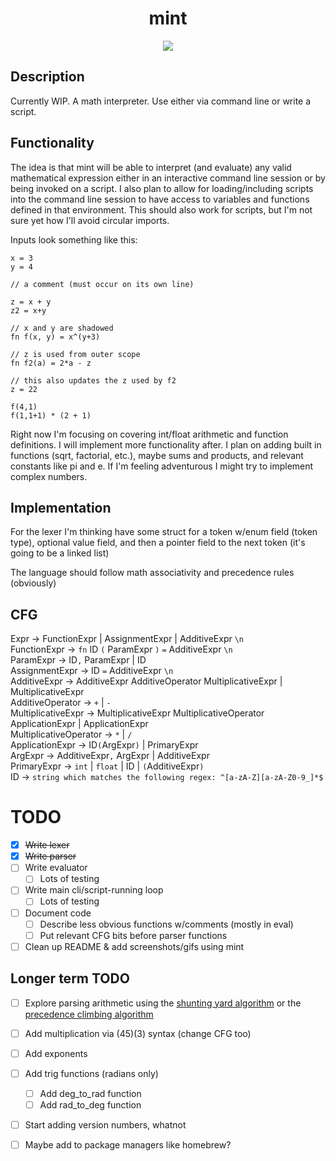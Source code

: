 <h1 align="center"> mint </h1>

<p align="center">
    <img src="https://github.com/Eric-McKinney/mint/actions/workflows/build.yml/badge.svg">
</p>

## Description

Currently WIP. A math interpreter. Use either via command line or write a script.

## Functionality

The idea is that mint will be able to interpret (and evaluate) any valid mathematical expression either in an
interactive command line session or by being invoked on a script. I also plan to allow for loading/including scripts
into the command line session to have access to variables and functions defined in that environment. This should also
work for scripts, but I'm not sure yet how I'll avoid circular imports.

Inputs look something like this:

```
x = 3
y = 4

// a comment (must occur on its own line)

z = x + y
z2 = x+y

// x and y are shadowed
fn f(x, y) = x^(y+3)

// z is used from outer scope
fn f2(a) = 2*a - z

// this also updates the z used by f2
z = 22

f(4,1)
f(1,1+1) * (2 + 1)
```

Right now I'm focusing on covering int/float arithmetic and function definitions. I will implement more functionality
after. I plan on adding built in functions (sqrt, factorial, etc.), maybe sums and products, and relevant constants
like pi and e. If I'm feeling adventurous I might try to implement complex numbers.

## Implementation

For the lexer I'm thinking have some struct for a token w/enum field (token type), 
optional value field, and then a pointer field to the next token (it's going to be a linked list)

The language should follow math associativity and precedence rules (obviously)

## CFG

Expr -> FunctionExpr | AssignmentExpr | AdditiveExpr `\n`\
FunctionExpr -> `fn` ID `(` ParamExpr `)` `=` AdditiveExpr `\n`\
ParamExpr -> ID`,` ParamExpr | ID\
AssignmentExpr -> ID `=` AdditiveExpr `\n`\
AdditiveExpr -> AdditiveExpr AdditiveOperator MultiplicativeExpr | MultiplicativeExpr\
AdditiveOperator -> `+` | `-`\
MultiplicativeExpr -> MultiplicativeExpr MultiplicativeOperator ApplicationExpr | ApplicationExpr\
MultiplicativeOperator -> `*` | `/`\
ApplicationExpr -> ID`(`ArgExpr`)` | PrimaryExpr\
ArgExpr -> AdditiveExpr`,` ArgExpr | AdditiveExpr\
PrimaryExpr -> `int` | `float` | ID | `(`AdditiveExpr`)`\
ID -> `string which matches the following regex: ^[a-zA-Z][a-zA-Z0-9_]*$`

# TODO

- [x] ~~Write lexer~~
- [x] ~~Write parser~~
- [ ] Write evaluator
    - [ ] Lots of testing
- [ ] Write main cli/script-running loop
    - [ ] Lots of testing
- [ ] Document code
    - [ ] Describe less obvious functions w/comments (mostly in eval)
    - [ ] Put relevant CFG bits before parser functions
- [ ] Clean up README & add screenshots/gifs using mint

## Longer term TODO

- [ ] Explore parsing arithmetic using the [shunting yard algorithm](https://www.engr.mun.ca/~theo/Misc/exp_parsing.htm#shunting_yard)
or the [precedence climbing algorithm](https://www.engr.mun.ca/~theo/Misc/exp_parsing.htm#climbing)
- [ ] Add multiplication via (45)(3) syntax (change CFG too)
- [ ] Add exponents
- [ ] Add trig functions (radians only)
    - [ ] Add deg\_to\_rad function
    - [ ] Add rad\_to\_deg function
- [ ] Start adding version numbers, whatnot
- [ ] Maybe add to package managers like homebrew?

